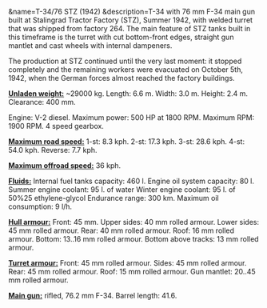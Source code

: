 &name=T-34/76 STZ (1942)
&description=T-34 with 76 mm F-34 main gun built at Stalingrad Tractor Factory (STZ), Summer 1942, with welded turret that was shipped from factory 264. The main feature of STZ tanks built in this timeframe is the turret with cut bottom-front edges, straight gun mantlet and cast wheels with internal dampeners.

The production at STZ continued until the very last moment: it stopped completely and the remaining workers were evacuated on October 5th, 1942, when the German forces almost reached the factory buildings.

<b><u>Unladen weight:</u></b> ~29000 kg.
Length: 6.6 m.
Width: 3.0 m.
Height: 2.4 m.
Clearance: 400 mm.

Engine: V-2 diesel.
Maximum power: 500 HP at 1800 RPM.
Maximum RPM: 1900 RPM.
4 speed gearbox.

<b><u>Maximum road speed:</u></b>
1-st: 8.3 kph.
2-st: 17.3 kph.
3-st: 28.6 kph.
4-st: 54.0 kph.
Reverse: 7.7 kph.

<b><u>Maximum offroad speed:</u></b> 36 kph.

<b><u>Fluids:</u></b>
Internal fuel tanks capacity: 460 l.
Engine oil system capacity: 80 l.
Summer engine coolant: 95 l. of water
Winter engine coolant: 95 l. of 50%25 ethylene-glycol
Endurance range: 300 km.
Maximum oil consumption: 9 l/h.

<b><u>Hull armour:</u></b>
Front: 45 mm.
Upper sides: 40 mm rolled armour.
Lower sides: 45 mm rolled armour.
Rear: 40 mm rolled armour.
Roof: 16 mm rolled armour.
Bottom: 13..16 mm rolled armour.
Bottom above tracks: 13 mm rolled armour.

<b><u>Turret armour:</u></b>
Front: 45 mm rolled armour.
Sides: 45 mm rolled armour.
Rear: 45 mm rolled armour.
Roof: 15 mm rolled armour.
Gun mantlet: 20..45 mm rolled armour.

<b><u>Main gun:</u></b> rifled, 76.2 mm F-34.
Barrel length: 41.6.
